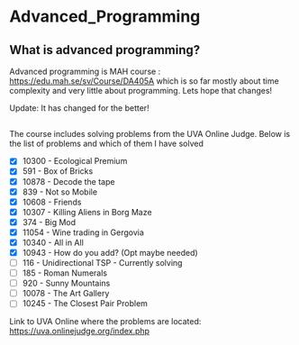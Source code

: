 # Advanced_Programming

## What is advanced programming?

Advanced programming is MAH course : https://edu.mah.se/sv/Course/DA405A which is so far mostly
about time complexity and very little about programming. Lets hope that changes!

Update: It has changed for the better!

##

The course includes solving problems from the UVA Online Judge. Below is the list of problems
and which of them I have solved

- [x] 10300 - Ecological Premium
- [x] 591 - Box of Bricks
- [x] 10878 - Decode the tape
- [x] 839 - Not so Mobile
- [x] 10608 - Friends
- [x] 10307 - Killing Aliens in Borg Maze
- [x] 374 - Big Mod
- [x] 11054 - Wine trading in Gergovia
- [x] 10340 - All in All
- [x] 10943 - How do you add? (Opt maybe needed)
- [ ] 116 - Unidirectional TSP - Currently solving
- [ ] 185 - Roman Numerals
- [ ] 920 - Sunny Mountains
- [ ] 10078 - The Art Gallery
- [ ] 10245 - The Closest Pair Problem

Link to UVA Online where the problems are located:
https://uva.onlinejudge.org/index.php
